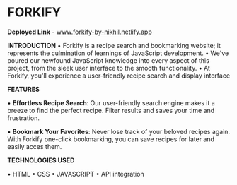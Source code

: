 # FORKIFY

**Deployed Link** - www.forkify-by-nikhil.netlify.app


**INTRODUCTION**
• Forkify is a recipe search and bookmarking website; it represents the culmination of learnings of JavaScript development. 
• We've poured our newfound JavaScript knowledge into every aspect of this project, from the sleek user interface to the smooth functionality. 
• At Forkify, you'll experience a user-friendly recipe search and display interface 


**FEATURES**

• **Effortless Recipe Search**: Our user-friendly search engine makes it a breeze to find the perfect recipe. Filter results and saves your time and frustration. 

• **Bookmark Your Favorites**: Never lose track of your beloved recipes again. With Forkify one-click bookmarking, you can save recipes for later and easily acces them. 

**TECHNOLOGIES USED**

• HTML 
• CSS 
• JAVASCRIPT 
• API integration 




